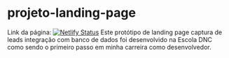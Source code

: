 # projeto-landing-page
Link da página: [![Netlify Status](https://api.netlify.com/api/v1/badges/11311f31-bf2e-405c-86c0-1b96e5f5ce7c/deploy-status)](https://app.netlify.com/sites/lpproject/deploys)
Este protótipo de landing page captura de leads integração com banco de dados foi desenvolvido na Escola DNC como sendo o primeiro passo em minha carreira como desenvolvedor.


